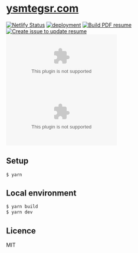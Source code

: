 # [ysmtegsr.com](https://ysmtegsr.com)

[![Netlify Status](https://api.netlify.com/api/v1/badges/0bd04aef-3e56-45e0-815f-30d843f361b2/deploy-status)](https://app.netlify.com/sites/ysmtegsr/deploys)
[![deployment](https://github.com/ega4432/ysmtegsr.com/actions/workflows/deploy.yml/badge.svg)](https://github.com/ega4432/ysmtegsr.com/actions/workflows/deploy.yml)
[![Build PDF resume](https://github.com/ega4432/ysmtegsr.com/actions/workflows/md-to-pdf.yml/badge.svg)](https://github.com/ega4432/ysmtegsr.com/actions/workflows/md-to-pdf.yml)
[![Create issue to update resume](https://github.com/ega4432/ysmtegsr.com/actions/workflows/update-resume.yml/badge.svg)](https://github.com/ega4432/ysmtegsr.com/actions/workflows/update-resume.yml)
![GitHub release (latest by date)](https://img.shields.io/github/v/release/ega4432/ysmtegsr.com)
![GitHub Release Date](https://img.shields.io/github/release-date/ega4432/ysmtegsr.com)
## Setup

```sh
$ yarn
```

## Local environment

```sh
$ yarn build
$ yarn dev
```

## Licence

MIT
